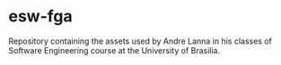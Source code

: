 # esw-fga
Repository containing the assets used by Andre Lanna in his classes of Software Engineering course at the University of Brasilia.
